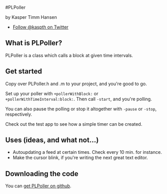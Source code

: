 #PLPoller

by Kasper Timm Hansen

- [Follow @kaspth on Twitter](http://twitter.com/kaspth)

## What is PLPoller?

PLPoller is a class which calls a block at given time intervals.

## Get started

Copy over PLPoller.h and .m to your project, and you're good to go.

Set up your poller with `+pollerWithBlock:` or `+pollerWithTimeInterval:block:`. 
Then call `-start`, and you're polling.

You can also pause the polling or stop it altogether with `-pause` or `-stop`, respectively.

Check out the test app to see how a simple timer can be created.

## Uses (ideas, and what not...)

- Autoupdating a feed at certain times. Check every 10 min. for instance. 
- Make the cursor blink, if you're writing the next great text editor.

## Downloading the code

You can [get PLPoller on github](http://github.com/kaspth/PLPoller).